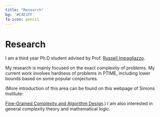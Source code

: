 ```yaml
---
title: "Research"
bg: '#C4E1FF'
fa-icon: pencil
---
```


# Research

I am a third year Ph.D student advised by Prof. [Russell Impagliazzo](http://cseweb.ucsd.edu/~russell/).

My research is mainly focused on the exact complexity of problems. My current work involves hardness of problems in PTIME, including lower bounds based on some popular conjectures.

(More introduction of this area can be found on this webpage of Simons Institute:

[Fine-Grained Complexity and Algorithm Design](http://simons.berkeley.edu/programs/complexity2015).) I am also interested in general complexity theory and mathematical logic.
